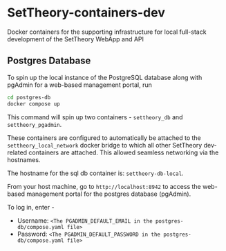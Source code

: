 # SetTheory-containers-dev
Docker containers for the supporting infrastructure for local full-stack development of the SetTheory WebApp and API

## Postgres Database
To spin up the local instance of the PostgreSQL database along with pgAdmin for a web-based management portal, run

```bash
cd postgres-db
docker compose up
```

This command will spin up two containers - `settheory_db` and `settheory_pgadmin`.

These containers are configured to automatically be attached to the `settheory_local_network` docker bridge to which all other SetTheory dev-related containers are attached. This allowed seamless networking via the hostnames.

The hostname for the sql db container is: `settheory-db-local`.

From your host machine, go to `http://localhost:8942` to access the web-based management portal for the postgres database (pgAdmin).

To log in, enter -
* Username: `<The PGADMIN_DEFAULT_EMAIL in the postgres-db/compose.yaml file>`
* Password: `<The PGADMIN_DEFAULT_PASSWORD in the postgres-db/compose.yaml file>`
